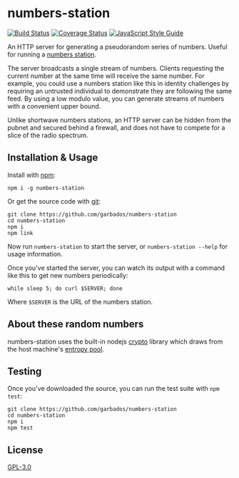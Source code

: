 # numbers-station

[![Build Status](https://travis-ci.org/garbados/numbers-station.svg?branch=master)](https://travis-ci.org/garbados/numbers-station)
[![Coverage Status](https://coveralls.io/repos/github/garbados/numbers-station/badge.svg?branch=master)](https://coveralls.io/github/garbados/numbers-station?branch=master)
[![JavaScript Style Guide](https://img.shields.io/badge/code_style-standard-brightgreen.svg)](https://standardjs.com)

An HTTP server for generating a pseudorandom series of numbers. Useful for running a [numbers station](https://en.wikipedia.org/wiki/Numbers_station).

The server broadcasts a single stream of numbers. Clients requesting the current number at the same time will receive the same number. For example, you could use a numbers station like this in identity challenges by requiring an untrusted individual to demonstrate they are following the same feed. By using a low modulo value, you can generate streams of numbers with a convenient upper bound.

Unlike shortwave numbers stations, an HTTP server can be hidden from the pubnet and secured behind a firewall, and does not have to compete for a slice of the radio spectrum.

## Installation & Usage

Install with [npm](https://www.npmjs.com/):

```
npm i -g numbers-station
```

Or get the source code with [git](https://git-scm.com/):

```
git clone https://github.com/garbados/numbers-station
cd numbers-station
npm i
npm link
```

Now run `numbers-station` to start the server, or `numbers-station --help` for usage information.

Once you've started the server, you can watch its output with a command like this to get new numbers periodically:

```
while sleep 5; do curl $SERVER; done
```

Where `$SERVER` is the URL of the numbers station.

## About these random numbers

numbers-station uses the built-in nodejs [crypto](https://nodejs.org/api/crypto.html) library which draws from the host machine's [entropy pool](https://en.wikipedia.org/wiki/Entropy_(computing)).

## Testing

Once you've downloaded the source, you can run the test suite with `npm test`:

```
git clone https://github.com/garbados/numbers-station
cd numbers-station
npm i
npm test
```

## License

[GPL-3.0](./LICENSE)
